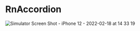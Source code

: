 # RnAccordion
![Simulator Screen Shot - iPhone 12 - 2022-02-18 at 14 33 19](https://user-images.githubusercontent.com/48230951/154623800-6fda166f-1478-46cf-ace9-f08b36656e5f.png)
